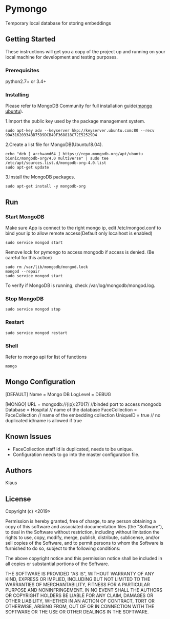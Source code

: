 # Pymongo 

Temporary local database for storing embeddings

## Getting Started

These instructions will get you a copy of the project up and running on your local machine for development and testing purposes.

### Prerequisites

python2.7+ or 3.4+

### Installing

Please refer to MongoDB Community for full installation guide([mongo ubuntu](https://docs.mongodb.com/manual/tutorial/install-mongodb-on-ubuntu/#install-mongodb-community-edition-using-deb-packages)). 

1.Import the public key used by the package management system.
```
sudo apt-key adv --keyserver hkp://keyserver.ubuntu.com:80 --recv 9DA31620334BD75D9DCB49F368818C72E52529D4
```
2.Create a list file for MongoDB(Ubuntu18.04).
```
echo "deb [ arch=amd64 ] https://repo.mongodb.org/apt/ubuntu bionic/mongodb-org/4.0 multiverse" | sudo tee /etc/apt/sources.list.d/mongodb-org-4.0.list
sudo apt-get update
```
3.Install the MongoDB packages.
```
sudo apt-get install -y mongodb-org
```
## Run

### Start MongoDB 
Make sure App is connect to the right mongo ip, edit /etc/mongod.conf to bind your ip to allow remote access(Default only localhost is enabled)
```
sudo service mongod start
```
Remove lock for pymongo to access mongodb if access is denied. (Be careful for this action)
```
sudo rm /var/lib/mongodb/mongod.lock
mongod --repair
sudo service mongod start
```
To verify if MongoDB is running, check /var/log/mongodb/mongod.log.
### Stop MongoDB
```
sudo service mongod stop
```
### Restart
```
sudo service mongod restart
```
### Shell
Refer to mongo api for list of functions
```
mongo
```
## Mongo Configuration
[DEFAULT]
Name = Mongo DB
LogLevel = DEBUG 

[MONGO]
URL = mongodb://{ip}:27017/ //binded port to access mongodb
Database = Hospital // name of the database
FaceCollection = FaceCollection // name of the embedding collection
UniqueID = true // no duplicated id/name is allowed if true

## Known Issues
- FaceCollection staff id is duplicated, needs to be unique.
- Configuration needs to go into the master configuration file. 

## Authors
Klaus

## License
Copyright (c) <2019> <Sanus Solutions>

Permission is hereby granted, free of charge, to any person obtaining a copy
of this software and associated documentation files (the "Software"), to deal
in the Software without restriction, including without limitation the rights
to use, copy, modify, merge, publish, distribute, sublicense, and/or sell
copies of the Software, and to permit persons to whom the Software is
furnished to do so, subject to the following conditions:

The above copyright notice and this permission notice shall be included in all
copies or substantial portions of the Software.

THE SOFTWARE IS PROVIDED "AS IS", WITHOUT WARRANTY OF ANY KIND, EXPRESS OR
IMPLIED, INCLUDING BUT NOT LIMITED TO THE WARRANTIES OF MERCHANTABILITY,
FITNESS FOR A PARTICULAR PURPOSE AND NONINFRINGEMENT. IN NO EVENT SHALL THE
AUTHORS OR COPYRIGHT HOLDERS BE LIABLE FOR ANY CLAIM, DAMAGES OR OTHER
LIABILITY, WHETHER IN AN ACTION OF CONTRACT, TORT OR OTHERWISE, ARISING FROM,
OUT OF OR IN CONNECTION WITH THE SOFTWARE OR THE USE OR OTHER DEALINGS IN THE
SOFTWARE.